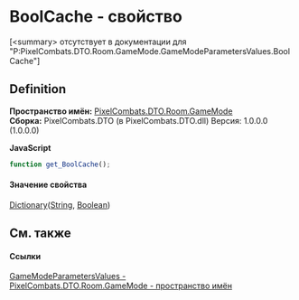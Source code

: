 # BoolCache - свойство


\[&lt;summary&gt; отсутствует в документации для "P:PixelCombats.DTO.Room.GameMode.GameModeParametersValues.BoolCache"\]



## Definition
**Пространство имён:** <a href="4d3fbb36-c354-8f6e-a905-e9536bb5c956">PixelCombats.DTO.Room.GameMode</a>  
**Сборка:** PixelCombats.DTO (в PixelCombats.DTO.dll) Версия: 1.0.0.0 (1.0.0.0)

**JavaScript**
``` JavaScript
function get_BoolCache();

```



#### Значение свойства
<a href="https://learn.microsoft.com/dotnet/api/system.collections.generic.dictionary-2" target="_blank" rel="noopener noreferrer">Dictionary</a>(<a href="https://learn.microsoft.com/dotnet/api/system.string" target="_blank" rel="noopener noreferrer">String</a>, <a href="https://learn.microsoft.com/dotnet/api/system.boolean" target="_blank" rel="noopener noreferrer">Boolean</a>)

## См. также


#### Ссылки
<a href="bdbd3e15-ba01-431d-f6bd-6559cda1a6de">GameModeParametersValues - </a>  
<a href="4d3fbb36-c354-8f6e-a905-e9536bb5c956">PixelCombats.DTO.Room.GameMode - пространство имён</a>  
